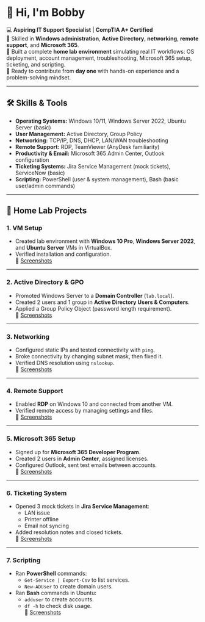 # 👋 Hi, I'm Bobby

💻 **Aspiring IT Support Specialist** | **CompTIA A+ Certified**  
🔧 Skilled in **Windows administration**, **Active Directory**, **networking**, **remote support**, and **Microsoft 365**.  
📂 Built a complete **home lab environment** simulating real IT workflows: OS deployment, account management, troubleshooting, Microsoft 365 setup, ticketing, and scripting.  
🚀 Ready to contribute from **day one** with hands-on experience and a problem-solving mindset.  

---

## 🛠 Skills & Tools
- **Operating Systems:** Windows 10/11, Windows Server 2022, Ubuntu Server (basic)  
- **User Management:** Active Directory, Group Policy  
- **Networking:** TCP/IP, DNS, DHCP, LAN/WAN troubleshooting  
- **Remote Support:** RDP, TeamViewer (AnyDesk familiarity)  
- **Productivity & Email:** Microsoft 365 Admin Center, Outlook configuration  
- **Ticketing Systems:** Jira Service Management (mock tickets), ServiceNow (basic)  
- **Scripting:** PowerShell (user & system management), Bash (basic user/admin commands)  

---

## 📂 Home Lab Projects

### 1. VM Setup
- Created lab environment with **Windows 10 Pro**, **Windows Server 2022**, and **Ubuntu Server** VMs in VirtualBox.  
- Verified installation and configuration.  
📸 [Screenshots](./VM-Setup)

---

### 2. Active Directory & GPO
- Promoted Windows Server to a **Domain Controller** (`lab.local`).  
- Created 2 users and 1 group in **Active Directory Users & Computers**.  
- Applied a Group Policy Object (password length requirement).  
📸 [Screenshots](./Active-Directory)

---

### 3. Networking
- Configured static IPs and tested connectivity with `ping`.  
- Broke connectivity by changing subnet mask, then fixed it.  
- Verified DNS resolution using `nslookup`.  
📸 [Screenshots](./Networking)

---

### 4. Remote Support
- Enabled **RDP** on Windows 10 and connected from another VM.  
- Verified remote access by managing settings and files.  
📸 [Screenshots](./Remote-Support)

---

### 5. Microsoft 365 Setup
- Signed up for **Microsoft 365 Developer Program**.  
- Created 2 users in **Admin Center**, assigned licenses.  
- Configured Outlook, sent test emails between accounts.  
📸 [Screenshots](./M365)

---

### 6. Ticketing System
- Opened 3 mock tickets in **Jira Service Management**:  
  - LAN issue  
  - Printer offline  
  - Email not syncing  
- Added resolution notes and closed tickets.  
📸 [Screenshots](./Ticketing)

---

### 7. Scripting
- Ran **PowerShell** commands:  
  - `Get-Service | Export-Csv` to list services.  
  - `New-ADUser` to create domain users.  
- Ran **Bash** commands in Ubuntu:  
  - `adduser` to create accounts.  
  - `df -h` to check disk usage.  
📸 [Screenshots](./Scripting)



